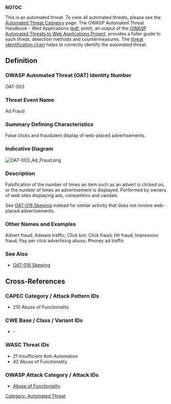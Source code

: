 __NOTOC__

This is an automated threat. To view all automated threats, please see
the [Automated Threat Category](:Category:Automated_Threat "wikilink")
page. The OWASP Automated Threat Handbook - Wed Applications
([pdf](https://www.owasp.org/index.php/File:Automated-threat-handbook.pdf),
print), an output of the [OWASP Automated Threats to Web Applications
Project](OWASP_Automated_Threats_to_Web_Applications "wikilink"),
provides a fuller guide to each threat, detection methods and
countermeasures. The [threat identification
chart](https://www.owasp.org/index.php/File:Oat-ontology-decision-chart.pdf)
helps to correctly identify the automated threat.

## Definition

### OWASP Automated Threat (OAT) Identity Number

OAT-003

### Threat Event Name

Ad Fraud

### Summary Defining Characteristics

False clicks and fraudulent display of web-placed advertisements.

### Indicative Diagram

![OAT-003_Ad_Fraud.png](OAT-003_Ad_Fraud.png "OAT-003_Ad_Fraud.png")

### Description

Falsification of the number of times an item such as an advert is
clicked on, or the number of times an advertisement is displayed.
Performed by owners of web sites displaying ads, competitors and
vandals.

See [OAT-016 Skewing](OAT-016_Skewing "wikilink") instead for similar
activity that does not involve web-placed advertisements.

### Other Names and Examples

Advert fraud; Adware traffic; Click bot; Click fraud; Hit fraud;
Impression fraud; Pay per click advertising abuse; Phoney ad traffic

### See Also

  - [OAT-016 Skewing](OAT-016_Skewing "wikilink")

## Cross-References

### CAPEC Category / Attack Pattern IDs

  - 210 Abuse of Functionality

### CWE Base / Class / Variant IDs

  - \-

### WASC Threat IDs

  - 21 Insufficient Anti-Automation
  - 42 Abuse of Functionality

### OWASP Attack Category / Attack IDs

  - [Abuse of
    Functionality](:Category:Abuse_of_Functionality "wikilink")

[Category: Automated Threat](Category:_Automated_Threat "wikilink")